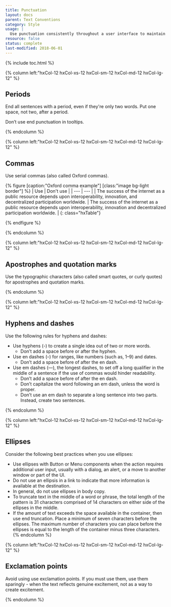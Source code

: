 ```yaml
---
title: Punctuation
layout: docs
parent: Text Conventions
category: Style
usage: |
  Use punctuation consistently throughout a user interface to maintain a user-friendly and professional look.
resource: false
status: complete
last-modified: 2018-06-01
---
```


{% include toc.html %}

<section class="static-section"  markdown="1">

<div class="hxRow" markdown="1">

{% column left:"hxCol-12 hxCol-xs-12 hxCol-sm-12 hxCol-md-12 hxCol-lg-12" %}

## Periods

End all sentences with a period, even if they're only two words. Put one space, not two, after a period.

Don’t use end punctuation in tooltips.

{% endcolumn %}

</div>

</section>

<section class="static-section"  markdown="1">

<div class="hxRow" markdown="1">

{% column left:"hxCol-12 hxCol-xs-12 hxCol-sm-12 hxCol-md-12 hxCol-lg-12" %}

## Commas

Use serial commas (also called Oxford commas).

{% figure [caption:"Oxford comma example"] [class:"image bg-light border"] %}
| Use | Don't use  |
| --- | --- |
| The success of the internet as a public resource depends upon interoperability, innovation, and decentralized participation worldwide. | The success of the internet as a public resource depends upon interoperability, innovation and decentralized participation worldwide. |
{: class="hxTable"}

{% endfigure %}

{% endcolumn %}

</div>

</section>

<section class="static-section"  markdown="1">

<div class="hxRow" markdown="1">

{% column left:"hxCol-12 hxCol-xs-12 hxCol-sm-12 hxCol-md-12 hxCol-lg-12" %}

## Apostrophes and quotation marks

Use the typographic characters (also called smart quotes, or curly quotes) for apostrophes and quotation marks.

{% endcolumn %}

</div>

</section>

<section class="static-section"  markdown="1">

<div class="hxRow" markdown="1">

{% column left:"hxCol-12 hxCol-xs-12 hxCol-sm-12 hxCol-md-12 hxCol-lg-12" %}

## Hyphens and dashes

Use the following rules for hyphens and dashes:

- Use hyphens (-) to create a single idea out of two or more words.
  - Don’t add a space before or after the hyphen.
- Use en dashes (–) for ranges, like numbers (such as, 1–9) and dates.
  - Don’t add a space before of after the en dash.
- Use em dashes (—), the longest dashes, to set off a long qualifier in the middle of a sentence if the use of commas would hinder readability.
  - Don’t add a space before of after the en dash.
  - Don’t capitalize the word following an em dash, unless the word is proper.
  - Don’t use an em dash to separate a long sentence into two parts. Instead, create two sentences.

{% endcolumn %}

</div>

</section>

<section class="static-section"  markdown="1">

<div class="hxRow" markdown="1">

{% column left:"hxCol-12 hxCol-xs-12 hxCol-sm-12 hxCol-md-12 hxCol-lg-12" %}

## Ellipses

Consider the following best practices when you use ellipses:

- Use ellipses with Button or Menu components when the action requires additional user input, usually with a dialog, an alert, or a move to another window or part of the UI.
- Do not use an ellipsis in a link to indicate that more information is available at the destination.
- In general, do not use ellipses in body copy.
- To truncate text in the middle of a word or phrase, the total length of the pattern is 31 characters comprised of 14 characters on either side of the ellipses in the middle.
- If the amount of text exceeds the space available in the container, then use end truncation. Place a minimum of seven characters before the ellipses. The maximum number of characters you can place before the ellipses is equal to the length of the container minus three characters.
{% endcolumn %}

</div>

</section>

<section class="static-section"  markdown="1">

<div class="hxRow" markdown="1">

{% column left:"hxCol-12 hxCol-xs-12 hxCol-sm-12 hxCol-md-12 hxCol-lg-12" %}

## Exclamation points

Avoid using use exclamation points. If you must use them, use them sparingly - when the text reflects genuine excitement, not as a way to create excitement.

{% endcolumn %}

</div>

</section>
